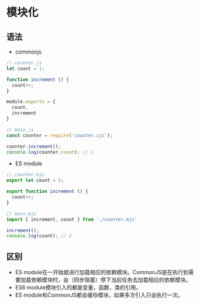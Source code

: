 <!--
 * @Author: 孟繁贵
 * @Date: 2021-02-15 08:03:11
 * @LastEditTime: 2021-02-15 08:08:13
 * @LastEditors: 孟繁贵
 * @Description: 
 * @FilePath: \toolkit\docs\通用\模块化.md
-->
# 模块化
## 语法
- commonjs
```javascript
// counter.js
let count = 1;

function increment () {
  count++;
}

module.exports = {
  count,
  increment
}

// main.js
const counter = require('counter.cjs');

counter.increment();
console.log(counter.count); // 1

```
- ES module
```javascript
// counter.mjs
export let count = 1;

export function increment () {
  count++;
}

// main.mjs
import { increment, count } from './counter.mjs'

increment();
console.log(count); // 2

```  

## 区别
- ES module在一开始就进行加载相应的依赖模块。CommonJS是在执行到需要加载依赖模块时，会（同步阻塞）停下当前任务去加载相应的依赖模块。
- ES6 module模块引入的都是变量，函数，类的引用。
- ES module和CommonJS都会缓存模块，如果多次引入只会执行一次。